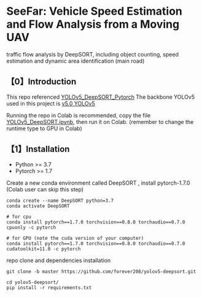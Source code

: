 # SeeFar: Vehicle Speed Estimation and Flow Analysis from a Moving UAV
traffic flow analysis by DeepSORT, including object counting, speed estimation and dynamic area identification (main road)

 

## 【0】Introduction
This repo referenced [YOLOv5_DeepSORT_Pytorch](https://github.com/mikel-brostrom/Yolov5_DeepSort_Pytorch)
The backbone YOLOv5 used in this project is  [v5.0 YOLOv5](https://github.com/ultralytics/yolov5/releases/tag/v5.0)


Running the repo in Colab is recommended, copy the file [YOLOv5_DeepSORT.ipynb](https://colab.research.google.com/drive/1AEAgVhDKNsmUmmDRG9dP9y4VToC4pVn1?usp=sharing), then run it on Colab. (remember to change the runtime type to GPU in Colab)




## 【1】Installation 

* Python >= 3.7
* Pytorch >= 1.7

Create a new conda environment called DeepSORT , install pytorch-1.7.0 (Colab user can skip this step) 
```
conda create --name DeepSORT python=3.7
conda activate DeepSORT

# for cpu
conda install pytorch==1.7.0 torchvision==0.8.0 torchaudio==0.7.0 cpuonly -c pytorch

# for GPU (note the cuda version of your computer)
conda install pytorch==1.7.0 torchvision==0.8.0 torchaudio==0.7.0 cudatoolkit=11.0 -c pytorch

```

repo clone and dependencies installation 
```
git clone -b master https://github.com/forever208/yolov5-deepsort.git

cd yolov5-deepsort/
pip install -r requirements.txt

```

